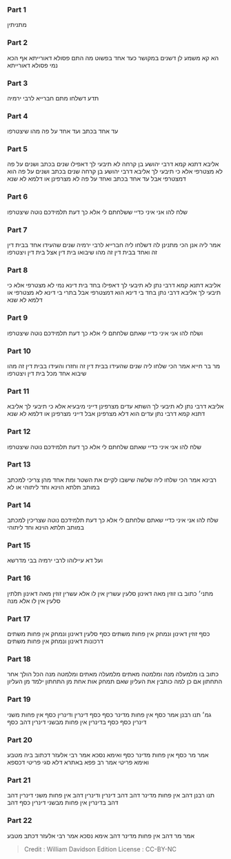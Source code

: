 
### Part 1
מתניתין

### Part 2
הא קא משמע לן דשנים במקושר כעד אחד בפשוט מה התם פסולא דאורייתא אף הכא נמי פסולא דאורייתא

### Part 3
תדע דשלחו מתם חברייא לרבי ירמיה

### Part 4
עד אחד בכתב ועד אחד על פה מהו שיצטרפו

### Part 5
אליבא דתנא קמא דרבי יהושע בן קרחה לא תיבעי לך דאפילו שנים בכתב ושנים על פה לא מצטרפי אלא כי תיבעי לך אליבא דרבי יהושע בן קרחה שנים בכתב ושנים על פה הוא דמצטרפי אבל עד אחד בכתב ואחד על פה לא מצרפינן או דלמא לא שנא

### Part 6
שלח להו אני איני כדיי ששלחתם לי אלא כך דעת תלמידכם נוטה שיצטרפו

### Part 7
אמר ליה אנן הכי מתנינן לה דשלחו ליה חברייא לרבי ירמיה שנים שהעידו אחד בבית דין זה ואחד בבית דין זה מהו שיבואו בית דין אצל בית דין ויצטרפו

### Part 8
אליבא דתנא קמא דרבי נתן לא תיבעי לך דאפילו בחד בית דינא נמי לא מצטרפי אלא כי תיבעי לך אליבא דרבי נתן בחד בי דינא הוא דמצטרפי אבל בתרי בי דינא לא מצטרפי או דלמא לא שנא

### Part 9
ושלח להו אני איני כדיי שאתם שלחתם לי אלא כך דעת תלמידכם נוטה שיצטרפו

### Part 10
מר בר חייא אמר הכי שלחו ליה שנים שהעידו בבית דין זה וחזרו והעידו בבית דין זה מהו שיבוא אחד מכל בית דין ויצטרפו

### Part 11
אליבא דרבי נתן לא תיבעי לך השתא עדים מצרפינן דייני מיבעיא אלא כי תיבעי לך אליבא דתנא קמא דרבי נתן עדים הוא דלא מצרפינן אבל דייני מצרפינן או דלמא לא שנא

### Part 12
שלח להו אני איני כדיי שאתם שלחתם לי אלא כך דעת תלמידכם נוטה שיצטרפו

### Part 13
רבינא אמר הכי שלחו ליה שלשה שישבו לקיים את השטר ומת אחד מהן צריכי למכתב במותב תלתא הוינא וחד ליתוהי או לא

### Part 14
שלח להו אני איני כדיי שאתם שלחתם לי אלא כך דעת תלמידכם נוטה שצריכין למכתב במותב תלתא הוינא וחד ליתוהי

### Part 15
ועל דא עיילוהו לרבי ירמיה בבי מדרשא

### Part 16
מתני׳ כתוב בו זוזין מאה דאינון סלעין עשרין אין לו אלא עשרין זוזין מאה דאינון תלתין סלעין אין לו אלא מנה

### Part 17
כסף זוזין דאינון ונמחק אין פחות משתים כסף סלעין דאינון ונמחק אין פחות משתים דרכונות דאינון ונמחק אין פחות משתים

### Part 18
כתוב בו מלמעלה מנה ומלמטה מאתים מלמעלה מאתים ומלמטה מנה הכל הולך אחר התחתון אם כן למה כותבין את העליון שאם תמחק אות אחת מן התחתון ילמד מן העליון

### Part 19
גמ׳ תנו רבנן אמר כסף אין פחות מדינר כסף כסף דינרין ודינרין כסף אין פחות משני דינרין כסף כסף בדינרין אין פחות מבשני דינרין דהב כסף

### Part 20
אמר מר כסף אין פחות מדינר כסף ואימא נסכא אמר רבי אלעזר דכתוב ביה מטבע ואימא פריטי אמר רב פפא באתרא דלא סגי פריטי דכספא

### Part 21
תנו רבנן דהב אין פחות מדינר דהב דהב דינרין ודינרין דהב אין פחות משני דינרין דהב דהב בדינרין אין פחות מבשני דינרין כסף דהב

### Part 22
אמר מר דהב אין פחות מדינר דהב אימא נסכא אמר רבי אלעזר דכתב מטבע

>Credit : William Davidson Edition
>License : CC-BY-NC